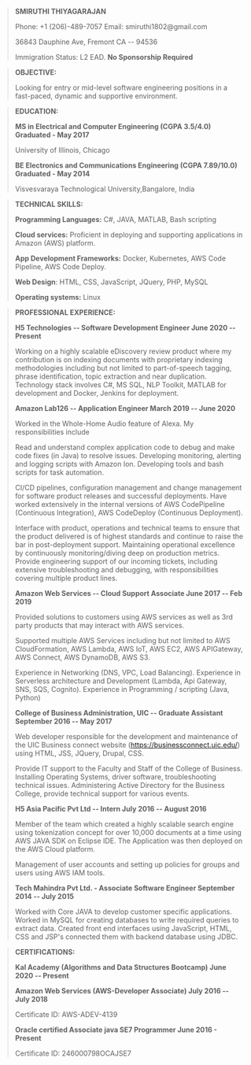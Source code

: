 > **SMIRUTHI THIYAGARAJAN**
>
> Phone: +1 (206)-489-7057 Email: smiruthi1802\@gmail.com
>
> 36843 Dauphine Ave, Fremont CA -- 94536
>
> Immigration Status: L2 EAD. **No Sponsorship Required**

> **OBJECTIVE:**
>
> Looking for entry or mid-level software engineering positions in a
> fast-paced, dynamic and supportive environment.

> **EDUCATION:**
>
> **MS in Electrical and Computer Engineering (CGPA 3.5/4.0) Graduated -
> May 2017** 
>
>University of Illinois, Chicago
>
> **BE Electronics and Communications Engineering (CGPA 7.89/10.0)
> Graduated - May 2014** 
>
>Visvesvaraya Technological University,Bangalore, India

> **TECHNICAL SKILLS:**
>
>**Programming Languages:** C\#, JAVA, MATLAB, Bash scripting
>
> **Cloud services:** Proficient in deploying and supporting
> applications in Amazon (AWS) platform.
>
> **App Development Frameworks:** Docker, Kubernetes, AWS Code Pipeline,
> AWS Code Deploy.
>
> **Web Design**: HTML, CSS, JavaScript, JQuery, PHP, MySQL
>
> **Operating systems:** Linux

> **PROFESSIONAL EXPERIENCE:**
>
> **H5 Technologies -- Software Development Engineer June 2020 --
> Present**
>
> Working on a highly scalable eDiscovery review product where my contribution is on indexing documents with proprietary indexing methodologies including but not limited to part-of-speech tagging, phrase identification, topic extraction and near duplication. Technology stack involves C#, MS SQL, NLP Toolkit, MATLAB for development and Docker, Jenkins for deployment.
>
> **Amazon Lab126 -- Application Engineer March 2019 -- June 2020**
>
> Worked in the Whole-Home Audio feature of Alexa. My responsibilities
> include
>
>   Read and understand complex application code to debug and make code fixes (in Java) to resolve issues. Developing monitoring, alerting and logging scripts with Amazon Ion. Developing tools and bash scripts for task automation.
>
>   CI/CD pipelines, configuration management and change management for software product releases and successful deployments. Have worked extensively in the internal versions of AWS CodePipeline (Continuous Integration), AWS CodeDeploy (Continuous Deployment).
>
>   Interface with product, operations and technical teams to ensure that the product delivered is of highest standards and continue to raise the bar in post-deployment support. Maintaining operational excellence by continuously monitoring/diving deep on production metrics. Provide engineering support of our incoming tickets, including extensive troubleshooting and debugging, with responsibilities covering multiple product lines.
>
> **Amazon Web Services -- Cloud Support Associate June 2017 -- Feb 2019**
>
> Provided solutions to customers using AWS services as well as 3rd
> party products that may interact with AWS services.
>
>   Supported multiple AWS Services including but not limited to AWS CloudFormation, AWS Lambda, AWS IoT, AWS EC2, AWS APIGateway, AWS Connect, AWS DynamoDB, AWS S3.
>
>   Experience in Networking (DNS, VPC, Load Balancing). Experience in Serverless architecture and Development (Lambda, Api Gateway, SNS, SQS, Cognito). Experience in Programming / scripting (Java, Python)
>
> **College of Business Administration, UIC -- Graduate Assistant
> September 2016 -- May 2017**
>
>   Web developer responsible for the development and maintenance of the UIC Business connect website (https://businessconnect.uic.edu/) using HTML, JSS, JQuery, Drupal, CSS.
>
>   Provide IT support to the Faculty and Staff of the College of Business. Installing Operating Systems, driver software, troubleshooting technical issues. Administering Active Directory for the Business College, provide technical support for various events.
>
> **H5 Asia Pacific Pvt Ltd -- Intern July 2016 -- August 2016**
>
>   Member of the team which created a highly scalable search engine using tokenization concept for over 10,000 documents at a time using AWS JAVA SDK on Eclipse IDE. The Application was then deployed on the AWS Cloud platform.
>
>   Management of user accounts and setting up policies for groups and users using AWS IAM tools.
>
> **Tech Mahindra Pvt Ltd. - Associate Software Engineer September 2014
> -- July 2015**
>
> Worked with Core JAVA to develop customer specific applications. Worked in MySQL for creating databases to write required queries to extract data. Created front end interfaces using JavaScript, HTML, CSS and JSP's connected them with backend database using JDBC.

> **CERTIFICATIONS:**
>
> **Kal Academy (Algorithms and Data Structures Bootcamp) June 2020 --
> Present**
>
> **Amazon Web Services (AWS-Developer Associate) July 2016 -- July
> 2018**
> 
> Certificate ID: AWS-ADEV-4139
>
> **Oracle certified Associate java SE7 Programmer June 2016 -
> Present**
> 
> Certificate ID: 246000798OCAJSE7

